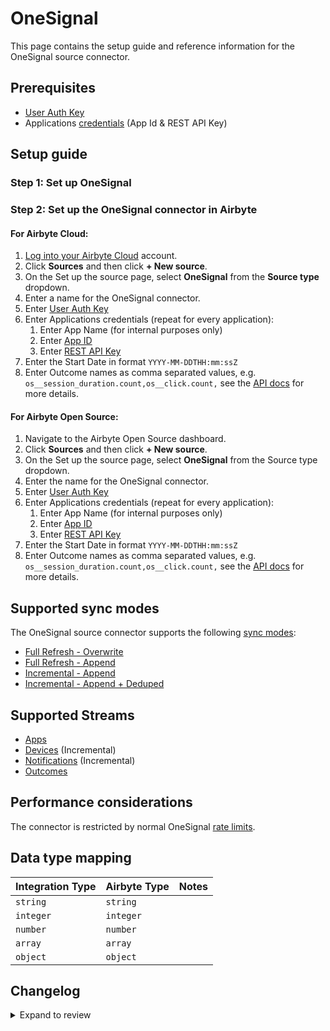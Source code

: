 # OneSignal

This page contains the setup guide and reference information for the OneSignal source connector.

## Prerequisites

- [User Auth Key](https://documentation.onesignal.com/docs/accounts-and-keys#user-auth-key)
- Applications [credentials](https://documentation.onesignal.com/docs/accounts-and-keys) \(App Id & REST API Key\)

## Setup guide

### Step 1: Set up OneSignal

### Step 2: Set up the OneSignal connector in Airbyte

#### For Airbyte Cloud:

1. [Log into your Airbyte Cloud](https://cloud.airbyte.io/workspaces) account.
2. Click **Sources** and then click **+ New source**.
3. On the Set up the source page, select **OneSignal** from the **Source type** dropdown.
4. Enter a name for the OneSignal connector.
5. Enter [User Auth Key](https://documentation.onesignal.com/docs/accounts-and-keys#user-auth-key)
6. Enter Applications credentials (repeat for every application):
   1. Enter App Name (for internal purposes only)
   2. Enter [App ID](https://documentation.onesignal.com/docs/accounts-and-keys#app-id)
   3. Enter [REST API Key](https://documentation.onesignal.com/docs/accounts-and-keys#rest-api-key)
7. Enter the Start Date in format `YYYY-MM-DDTHH:mm:ssZ`
8. Enter Outcome names as comma separated values, e.g. `os__session_duration.count,os__click.count,` see the [API docs](https://documentation.onesignal.com/reference/view-outcomes) for more details.

#### For Airbyte Open Source:

1. Navigate to the Airbyte Open Source dashboard.
2. Click **Sources** and then click **+ New source**.
3. On the Set up the source page, select **OneSignal** from the Source type dropdown.
4. Enter the name for the OneSignal connector.
5. Enter [User Auth Key](https://documentation.onesignal.com/docs/accounts-and-keys#user-auth-key)
6. Enter Applications credentials (repeat for every application):
   1. Enter App Name (for internal purposes only)
   2. Enter [App ID](https://documentation.onesignal.com/docs/accounts-and-keys#app-id)
   3. Enter [REST API Key](https://documentation.onesignal.com/docs/accounts-and-keys#rest-api-key)
7. Enter the Start Date in format `YYYY-MM-DDTHH:mm:ssZ`
8. Enter Outcome names as comma separated values, e.g. `os__session_duration.count,os__click.count,` see the [API docs](https://documentation.onesignal.com/reference/view-outcomes) for more details.

## Supported sync modes

The OneSignal source connector supports the following [sync modes](https://docs.airbyte.com/cloud/core-concepts#connection-sync-modes):

- [Full Refresh - Overwrite](https://docs.airbyte.com/understanding-airbyte/connections/full-refresh-overwrite/)
- [Full Refresh - Append](https://docs.airbyte.com/understanding-airbyte/connections/full-refresh-append)
- [Incremental - Append](https://docs.airbyte.com/understanding-airbyte/connections/incremental-append)
- [Incremental - Append + Deduped](https://docs.airbyte.com/understanding-airbyte/connections/incremental-append-deduped)

## Supported Streams

- [Apps](https://documentation.onesignal.com/reference/view-apps-apps)
- [Devices](https://documentation.onesignal.com/reference/view-devices) \(Incremental\)
- [Notifications](https://documentation.onesignal.com/reference/view-notification) \(Incremental\)
- [Outcomes](https://documentation.onesignal.com/reference/view-outcomes)

## Performance considerations

The connector is restricted by normal OneSignal [rate limits](https://documentation.onesignal.com/docs/rate-limits).

## Data type mapping

| Integration Type | Airbyte Type | Notes |
| :--------------- | :----------- | :---- |
| `string`         | `string`     |       |
| `integer`        | `integer`    |       |
| `number`         | `number`     |       |
| `array`          | `array`      |       |
| `object`         | `object`     |       |

## Changelog

<details>
  <summary>Expand to review</summary>

| Version | Date       | Pull Request                                             | Subject                                      |
| :------ | :--------- | :------------------------------------------------------- | :------------------------------------------- |
| 1.2.30 | 2025-07-26 | [63870](https://github.com/airbytehq/airbyte/pull/63870) | Update dependencies |
| 1.2.29 | 2025-07-19 | [63415](https://github.com/airbytehq/airbyte/pull/63415) | Update dependencies |
| 1.2.28 | 2025-07-12 | [63263](https://github.com/airbytehq/airbyte/pull/63263) | Update dependencies |
| 1.2.27 | 2025-07-05 | [62555](https://github.com/airbytehq/airbyte/pull/62555) | Update dependencies |
| 1.2.26 | 2025-06-28 | [62359](https://github.com/airbytehq/airbyte/pull/62359) | Update dependencies |
| 1.2.25 | 2025-06-21 | [61877](https://github.com/airbytehq/airbyte/pull/61877) | Update dependencies |
| 1.2.24 | 2025-06-14 | [61032](https://github.com/airbytehq/airbyte/pull/61032) | Update dependencies |
| 1.2.23 | 2025-05-24 | [60514](https://github.com/airbytehq/airbyte/pull/60514) | Update dependencies |
| 1.2.22 | 2025-05-10 | [60092](https://github.com/airbytehq/airbyte/pull/60092) | Update dependencies |
| 1.2.21 | 2025-05-04 | [59504](https://github.com/airbytehq/airbyte/pull/59504) | Update dependencies |
| 1.2.20 | 2025-04-27 | [59054](https://github.com/airbytehq/airbyte/pull/59054) | Update dependencies |
| 1.2.19 | 2025-04-19 | [58518](https://github.com/airbytehq/airbyte/pull/58518) | Update dependencies |
| 1.2.18 | 2025-04-12 | [57904](https://github.com/airbytehq/airbyte/pull/57904) | Update dependencies |
| 1.2.17 | 2025-04-05 | [56773](https://github.com/airbytehq/airbyte/pull/56773) | Update dependencies |
| 1.2.16 | 2025-03-22 | [56237](https://github.com/airbytehq/airbyte/pull/56237) | Update dependencies |
| 1.2.15 | 2025-03-08 | [55545](https://github.com/airbytehq/airbyte/pull/55545) | Update dependencies |
| 1.2.14 | 2025-03-01 | [55040](https://github.com/airbytehq/airbyte/pull/55040) | Update dependencies |
| 1.2.13 | 2025-02-23 | [54587](https://github.com/airbytehq/airbyte/pull/54587) | Update dependencies |
| 1.2.12 | 2025-02-15 | [53964](https://github.com/airbytehq/airbyte/pull/53964) | Update dependencies |
| 1.2.11 | 2025-02-08 | [53461](https://github.com/airbytehq/airbyte/pull/53461) | Update dependencies |
| 1.2.10 | 2025-02-01 | [53007](https://github.com/airbytehq/airbyte/pull/53007) | Update dependencies |
| 1.2.9 | 2025-01-25 | [52539](https://github.com/airbytehq/airbyte/pull/52539) | Update dependencies |
| 1.2.8 | 2025-01-18 | [51868](https://github.com/airbytehq/airbyte/pull/51868) | Update dependencies |
| 1.2.7 | 2025-01-11 | [51321](https://github.com/airbytehq/airbyte/pull/51321) | Update dependencies |
| 1.2.6 | 2024-12-28 | [50719](https://github.com/airbytehq/airbyte/pull/50719) | Update dependencies |
| 1.2.5 | 2024-12-21 | [50243](https://github.com/airbytehq/airbyte/pull/50243) | Update dependencies |
| 1.2.4 | 2024-12-14 | [49706](https://github.com/airbytehq/airbyte/pull/49706) | Update dependencies |
| 1.2.3 | 2024-12-12 | [49349](https://github.com/airbytehq/airbyte/pull/49349) | Update dependencies |
| 1.2.2 | 2024-12-11 | [49106](https://github.com/airbytehq/airbyte/pull/49106) | Starting with this version, the Docker image is now rootless. Please note that this and future versions will not be compatible with Airbyte versions earlier than 0.64 |
| 1.2.1 | 2024-10-29 | [47667](https://github.com/airbytehq/airbyte/pull/47667) | Update dependencies |
| 1.2.0 | 2024-10-05 | [46372](https://github.com/airbytehq/airbyte/pull/46372) | Converting to manifest-only format |
| 1.1.14 | 2024-09-28 | [46184](https://github.com/airbytehq/airbyte/pull/46184) | Update dependencies |
| 1.1.13 | 2024-09-21 | [45788](https://github.com/airbytehq/airbyte/pull/45788) | Update dependencies |
| 1.1.12 | 2024-09-14 | [45528](https://github.com/airbytehq/airbyte/pull/45528) | Update dependencies |
| 1.1.11 | 2024-09-07 | [45228](https://github.com/airbytehq/airbyte/pull/45228) | Update dependencies |
| 1.1.10 | 2024-08-31 | [45046](https://github.com/airbytehq/airbyte/pull/45046) | Update dependencies |
| 1.1.9 | 2024-08-24 | [44673](https://github.com/airbytehq/airbyte/pull/44673) | Update dependencies |
| 1.1.8 | 2024-08-17 | [44333](https://github.com/airbytehq/airbyte/pull/44333) | Update dependencies |
| 1.1.7 | 2024-08-12 | [43767](https://github.com/airbytehq/airbyte/pull/43767) | Update dependencies |
| 1.1.6 | 2024-08-10 | [43468](https://github.com/airbytehq/airbyte/pull/43468) | Update dependencies |
| 1.1.5 | 2024-08-03 | [42742](https://github.com/airbytehq/airbyte/pull/42742) | Update dependencies |
| 1.1.4 | 2024-07-20 | [42293](https://github.com/airbytehq/airbyte/pull/42293) | Update dependencies |
| 1.1.3 | 2024-07-13 | [41785](https://github.com/airbytehq/airbyte/pull/41785) | Update dependencies |
| 1.1.2 | 2024-07-10 | [41317](https://github.com/airbytehq/airbyte/pull/41317) | Update dependencies |
| 1.1.1 | 2024-07-09 | [41033](https://github.com/airbytehq/airbyte/pull/41033) | Migrate to poetry base |
| 1.1.0 | 2023-08-31 | [28941](https://github.com/airbytehq/airbyte/pull/28941) | Migrate connector to low-code |
| 1.0.1 | 2023-03-14 | [24076](https://github.com/airbytehq/airbyte/pull/24076) | Fix schema and add additionalProperties true |
| 1.0.0 | 2023-03-14 | [24076](https://github.com/airbytehq/airbyte/pull/24076) | Update connectors spec; fix incremental sync |
| 0.1.2 | 2021-12-07 | [8582](https://github.com/airbytehq/airbyte/pull/8582) | Update connector fields title/description |
| 0.1.1 | 2021-11-10 | [7617](https://github.com/airbytehq/airbyte/pull/7617) | Fix get_update state |
| 0.1.0 | 2021-10-13 | [6998](https://github.com/airbytehq/airbyte/pull/6998) | Initial Release |

</details>
